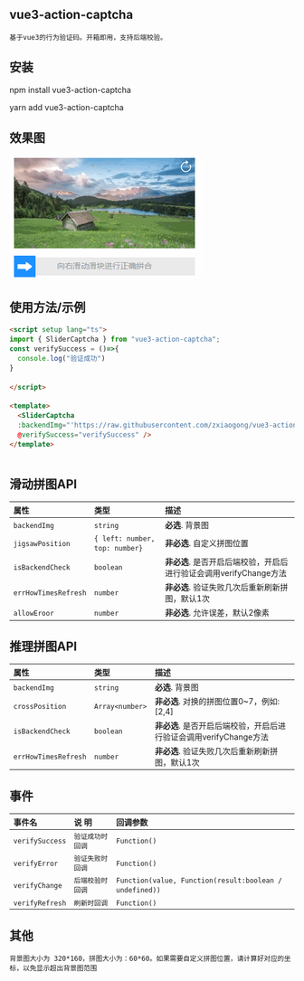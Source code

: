 
## vue3-action-captcha
`基于vue3的行为验证码。开箱即用，支持后端校验。`



## 安装

npm install vue3-action-captcha

yarn add vue3-action-captcha

## 效果图

![App Screenshot](https://raw.githubusercontent.com/zxiaogong/vue3-action-captcha/feature/designsketch.gif)


## 使用方法/示例

```html
<script setup lang="ts">
import { SliderCaptcha } from "vue3-action-captcha";
const verifySuccess = ()=>{
  console.log("验证成功")
}

</script>

<template>
  <SliderCaptcha 
  :backendImg="'https://raw.githubusercontent.com/zxiaogong/vue3-action-captcha/feature/src/imgs/1.jpg'"
  @verifySuccess="verifySuccess" />
</template>
 

```

## 滑动拼图API 

| 属性 | 类型     | 描述                |
| :-------- | :------- | :------------------------- |
| `backendImg` | `string` | **必选**. 背景图 |
| `jigsawPosition` | `{ left: number, top: number} ` | **非必选**. 自定义拼图位置 |
| `isBackendCheck` | `boolean ` | **非必选**. 是否开启后端校验，开启后进行验证会调用verifyChange方法 |
| `errHowTimesRefresh` | `number ` | **非必选**. 验证失败几次后重新刷新拼图，默认1次 |
| `allowEroor` | `number ` | **非必选**. 允许误差，默认2像素 |

## 推理拼图API 

| 属性 | 类型     | 描述                |
| :-------- | :------- | :------------------------- |
| `backendImg` | `string` | **必选**. 背景图 |
| `crossPosition` | `Array<number>` | **非必选**. 对换的拼图位置0~7，例如:[2,4] |
| `isBackendCheck` | `boolean ` | **非必选**. 是否开启后端校验，开启后进行验证会调用verifyChange方法 |
| `errHowTimesRefresh` | `number ` | **非必选**. 验证失败几次后重新刷新拼图，默认1次 |

## 事件

| 事件名 | 说 明     | 回调参数                       |
| :-------- | :------- | :-------------------------------- |
| `verifySuccess`      |  `验证成功时回调`  | `Function()`  |
| `verifyError`      |  `验证失败时回调`  | `Function()` |
| `verifyChange`      |  `后端校验时回调`  | `Function(value, Function(result:boolean / undefined))` |
| `verifyRefresh`      |  `刷新时回调`  | `Function()` |


## 其他
 `背景图大小为 320*160，拼图大小为：60*60。如果需要自定义拼图位置，请计算好对应的坐标，以免显示超出背景图范围`


